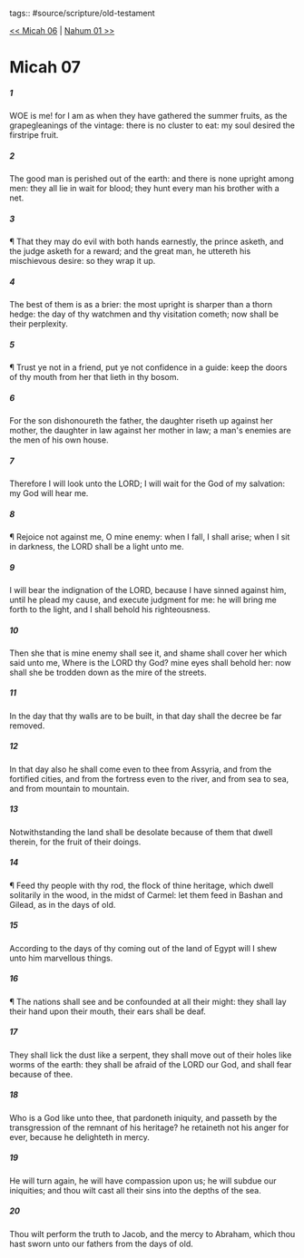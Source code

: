 tags:: #source/scripture/old-testament

[<< Micah 06](/old-testament/33_Micah/Micah_06.md) | [Nahum 01 >>](/old-testament/34_Nahum/Nahum_01.md)

# Micah 07

##### 1

WOE is me! for I am as when they have gathered the summer fruits, as the grapegleanings of the vintage: there is no cluster to eat: my soul desired the firstripe fruit.

##### 2

The good man is perished out of the earth: and there is none upright among men: they all lie in wait for blood; they hunt every man his brother with a net.

##### 3

¶ That they may do evil with both hands earnestly, the prince asketh, and the judge asketh for a reward; and the great man, he uttereth his mischievous desire: so they wrap it up.

##### 4

The best of them is as a brier: the most upright is sharper than a thorn hedge: the day of thy watchmen and thy visitation cometh; now shall be their perplexity.

##### 5

¶ Trust ye not in a friend, put ye not confidence in a guide: keep the doors of thy mouth from her that lieth in thy bosom.

##### 6

For the son dishonoureth the father, the daughter riseth up against her mother, the daughter in law against her mother in law; a man's enemies are the men of his own house.

##### 7

Therefore I will look unto the LORD; I will wait for the God of my salvation: my God will hear me.

##### 8

¶ Rejoice not against me, O mine enemy: when I fall, I shall arise; when I sit in darkness, the LORD shall be a light unto me.

##### 9

I will bear the indignation of the LORD, because I have sinned against him, until he plead my cause, and execute judgment for me: he will bring me forth to the light, and I shall behold his righteousness.

##### 10

Then she that is mine enemy shall see it, and shame shall cover her which said unto me, Where is the LORD thy God? mine eyes shall behold her: now shall she be trodden down as the mire of the streets.

##### 11

In the day that thy walls are to be built, in that day shall the decree be far removed.

##### 12

In that day also he shall come even to thee from Assyria, and from the fortified cities, and from the fortress even to the river, and from sea to sea, and from mountain to mountain.

##### 13

Notwithstanding the land shall be desolate because of them that dwell therein, for the fruit of their doings.

##### 14

¶ Feed thy people with thy rod, the flock of thine heritage, which dwell solitarily in the wood, in the midst of Carmel: let them feed in Bashan and Gilead, as in the days of old.

##### 15

According to the days of thy coming out of the land of Egypt will I shew unto him marvellous things.

##### 16

¶ The nations shall see and be confounded at all their might: they shall lay their hand upon their mouth, their ears shall be deaf.

##### 17

They shall lick the dust like a serpent, they shall move out of their holes like worms of the earth: they shall be afraid of the LORD our God, and shall fear because of thee.

##### 18

Who is a God like unto thee, that pardoneth iniquity, and passeth by the transgression of the remnant of his heritage? he retaineth not his anger for ever, because he delighteth in mercy.

##### 19

He will turn again, he will have compassion upon us; he will subdue our iniquities; and thou wilt cast all their sins into the depths of the sea.

##### 20

Thou wilt perform the truth to Jacob, and the mercy to Abraham, which thou hast sworn unto our fathers from the days of old.
